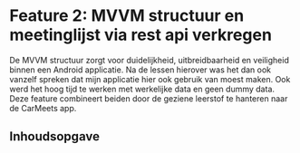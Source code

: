 # Feature 2: MVVM structuur en meetinglijst via rest api verkregen

De MVVM structuur zorgt voor duidelijkheid, uitbreidbaarheid en veiligheid binnen een Android applicatie. Na de lessen hierover was het dan ook vanzelf spreken dat mijn applicatie hier ook gebruik van moest maken. Ook werd het hoog tijd te werken met werkelijke data en geen dummy data. Deze feature combineert beiden door de geziene leerstof te hanteren naar de CarMeets app.

## Inhoudsopgave

